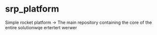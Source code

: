 # srp_platform
Simple rocket platform -> The main repository containing the core of the entire solutionwqe
ertertert
werwer
